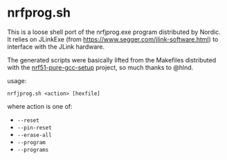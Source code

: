 nrfprog.sh
==========

This is a loose shell port of the nrfjprog.exe program distributed by Nordic.
It relies on JLinkExe (from https://www.segger.com/jlink-software.html) to
interface with the JLink hardware.

The generated scripts were basically lifted from the Makefiles distributed with
the [nrf51-pure-gcc-setup](https://github.com/hlnd/nrf51-pure-gcc-setup)
project, so much thanks to @hlnd.

usage:

```
nrfjprog.sh <action> [hexfile]
```

where action is one of:
 * `--reset`
 * `--pin-reset`
 * `--erase-all`
 * `--program`
 * `--programs`
